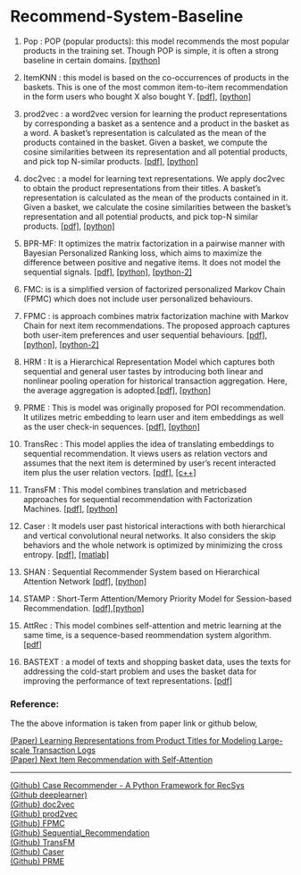 # Recommend-System-Baseline

1. Pop : POP (popular products): this model recommends the most popular products in the training set. Though POP is simple, it is often a strong baseline in certain domains. [[python]](https://github.com/chenghu17/Sequential_Recommendation)

2. ItemKNN : this model is based on the co-occurrences of products in the baskets. This is one of the most common item-to-item recommendation in the form users who bought X also bought Y. [[pdf]](https://dl.acm.org/citation.cfm?id=372071), [[python]](https://github.com/caserec/CaseRecommender)

3. prod2vec : a word2vec version for learning the product representations by corresponding a basket as a sentence and a product in the basket as a word. A basket’s representation is calculated as the mean of the products contained in the basket. Given a basket, we compute the cosine similarities between its representation and all potential products, and pick top N-similar products. [[pdf]](https://astro.temple.edu/~tuc17157/pdfs/grbovic2015kddB.pdf), [[python]](https://github.com/lecheng/deeplearner)

4. doc2vec : a model for learning text representations. We apply doc2vec to obtain the product
representations from their titles. A basket’s representation is calculated as the mean of the products contained in it. Given a basket, we calculate the cosine similarities between the basket’s representation and all potential products, and pick top-N similar products. [[pdf]](https://arxiv.org/abs/1405.4053), [[python]](https://github.com/jhlau/doc2vec)

5. BPR-MF:  It optimizes the matrix factorization in a pairwise manner with Bayesian Personalized Ranking loss, which aims to maximize the difference between positive and negative items. It does not model the sequential signals. [[pdf]](https://arxiv.org/pdf/1205.2618.pdf), [[python]](https://github.com/caserec/CaseRecommender), [[python-2]](https://github.com/chenghu17/Sequential_Recommendation)

6. FMC: is is a simplified version of factorized personalized Markov Chain (FPMC) which does not include user personalized behaviours.

7. FPMC : is approach combines matrix factorization machine with Markov Chain for next item recommendations. The proposed approach captures both user-item preferences and user sequential behaviours. [[pdf]](https://www.ismll.uni-hildesheim.de/pub/pdfs/RendleFreudenthaler2010-FPMC.pdf), [[python]](https://github.com/flaviovdf/fpmc), [[python-2]](https://github.com/chenghu17/Sequential_Recommendation)

8. HRM : It is a Hierarchical Representation Model which captures both sequential and general user tastes by introducing both linear and nonlinear pooling operation for historical transaction aggregation. Here, the average aggregation is adopted.[[pdf]](http://www.bigdatalab.ac.cn/~junxu/publications/SIGIR2015_NextBasketRec.pdf), [[python]](https://github.com/chenghu17/Sequential_Recommendation)

9. PRME : This is model was originally proposed for POI recommendation. It utilizes metric embedding to learn user and item embeddings as well as the user check-in sequences. [[pdf]](https://pdfs.semanticscholar.org/d0ca/f22825647365a86ae4bf8749cfbe48789a8c.pdf), [[python]](https://github.com/flaviovdf/prme)

10. TransRec : This model applies the idea of translating embeddings to sequential recommendation. It views users as relation vectors and assumes that the next item is determined by user’s recent interacted item plus the user relation vectors. [[pdf]](https://dl.acm.org/citation.cfm?id=3109882), [[c++]](https://drive.google.com/file/d/0B9Ck8jw-TZUEVmdROWZKTy1fcEE/view)

11. TransFM : This model combines translation and metricbased approaches for sequential recommendation with Factorization Machines. [[pdf]](http://cseweb.ucsd.edu/~jmcauley/pdfs/recsys18a.pdf), [[python]](https://github.com/rpasricha/TransFM)

11. Caser : It models user past historical interactions with both hierarchical and vertical convolutional neural networks. It also considers the skip behaviors and the whole network is optimized by minimizing the cross entropy. [[pdf]](http://www.sfu.ca/~jiaxit/resources/wsdm18caser.pdf), [[matlab]](https://github.com/graytowne/caser)

11. SHAN : Sequential Recommender System based on Hierarchical Attention Network [[pdf]](https://www.ijcai.org/proceedings/2018/0546.pdf), [[python]](https://github.com/chenghu17/Sequential_Recommendation)

12. STAMP : Short-Term Attention/Memory Priority Model for Session-based Recommendation. [[pdf]](https://dl.acm.org/ft_gateway.cfm?id=3219950&type=pdf),[[python]](https://github.com/chenghu17/Sequential_Recommendation)

13. AttRec : This model combines self-attention and metric learning at the same time, is a sequence-based reommendation system algorithm. [[pdf]](https://arxiv.org/abs/1808.06414)

14. BASTEXT : a model of texts and shopping basket data, uses the texts for addressing the cold-start problem and uses the basket data for improving the performance of text representations. [[pdf]](https://arxiv.org/abs/1811.01166)

### Reference:
The the above information is taken from paper link or github below,

[(Paper) Learning Representations from Product Titles for Modeling Large-scale Transaction Logs](https://arxiv.org/abs/1811.01166) <br>
[(Paper) Next Item Recommendation with Self-Attention](https://arxiv.org/abs/1808.06414) <br>

---

[(Github) Case Recommender - A Python Framework for RecSys](https://github.com/caserec/CaseRecommender) <br>
[(Github deeplearner)](https://github.com/lecheng/deeplearner) <br>
[(Github) doc2vec](https://github.com/jhlau/doc2vec) <br>
[(Github) prod2vec](https://github.com/lecheng/deeplearner) <br>
[(Github) FPMC](https://github.com/flaviovdf/fpmc) <br>
[(Github) Sequential_Recommendation](https://github.com/chenghu17/Sequential_Recommendation) <br>
[(Github) TransFM](https://github.com/rpasricha/TransFM) <br>
[(Github) Caser](https://github.com/graytowne/caser) <br>
[(Github) PRME](https://github.com/flaviovdf/prme) <br>
